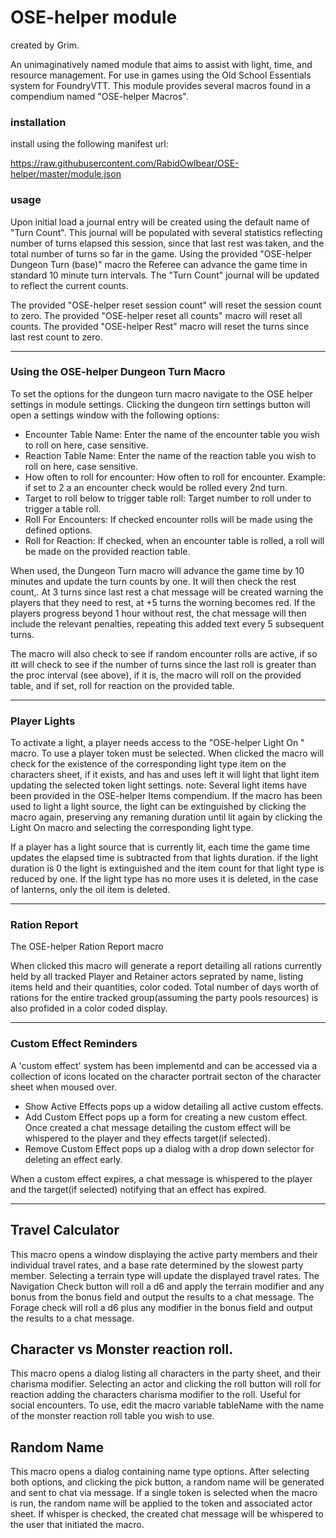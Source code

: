 # OSE-helper module

created by Grim.

An unimaginatively named module that aims to assist with light, time, and resource management. For use in games using the Old School Essentials system for FoundryVTT.
This module provides several macros found in a compendium named "OSE-helper Macros".

### installation

install using the following manifest url:

https://raw.githubusercontent.com/RabidOwlbear/OSE-helper/master/module.json

### usage

Upon initial load a journal entry will be created using the default name of "Turn Count". This journal will be populated with several statistics reflecting number of turns elapsed this session, since that last rest was taken, and the total number of turns so far in the game. Using the provided "OSE-helper Dungeon Turn (base)" macro the Referee can advance the game time in standard 10 minute turn intervals. The "Turn Count" journal will be updated to reflect the current counts.

The provided "OSE-helper reset session count" will reset the session count to zero.
The provided "OSE-helper reset all counts" macro will reset all counts.
The provided "OSE-helper Rest" macro will reset the turns since last rest count to zero.

---

### Using the OSE-helper Dungeon Turn Macro

To set the options for the dungeon turn macro navigate to the OSE helper settings in module settings.
Clicking the dungeon tirn settings button will open a settings window with the following options:

- Encounter Table Name: Enter the name of the encounter table you wish to roll on here, case sensitive.
- Reaction Table Name: Enter the name of the reaction table you wish to roll on here, case sensitive.
- How often to roll for encounter: How often to roll for encounter. Example: if set to 2 a an encounter check would be rolled every 2nd turn.
- Target to roll below to trigger table roll: Target number to roll under to trigger a table roll.
- Roll For Encounters: If checked encounter rolls will be made using the defined options.
- Roll for Reaction: If checked, when an encounter table is rolled, a roll will be made on the provided reaction table.

When used, the Dungeon Turn macro will advance the game time by 10 minutes and update the turn counts by one. It will then check the rest count,. At 3 turns since last rest a chat message will be created warning the players that they need to rest, at +5 turns the worning becomes red. If the players progress beyond 1 hour without rest, the chat message will then include the relevant penalties, repeating this added text every 5 subsequent turns.

The macro will also check to see if random encounter rolls are active, if so itt will check to see if the number of turns since the last roll is greater than the proc interval (see above), if it is, the macro will roll on the provided table, and if set, roll for reaction on the provided table.

---

### Player Lights

To activate a light, a player needs access to the "OSE-helper Light On " macro. To use a player token must be selected. When clicked the macro will check for the existence of the corresponding light type item on the characters sheet, if it exists, and has and uses left it will light that light item updating the selected token light settings.
note: Several light items have been provided in the OSE-helper Items compendium.
If the macro has been used to light a light source, the light can be extinguished by clicking the macro again, preserving any remaning duration until lit again by clicking the Light On macro and selecting the corresponding light type.

If a player has a light source that is currently lit, each time the game time updates the elapsed time is subtracted from that lights duration.
if the light duration is 0 the light is extinguished and the item count for that light type is reduced by one. If the light type has no more uses it is deleted, in the case of lanterns, only the oil item is deleted.

---

### Ration Report

The OSE-helper Ration Report macro

When clicked this macro will generate a report detailing all rations currently held by all tracked Player and Retainer actors seprated by name, listing items held and their quantities, color coded.
Total number of days worth of rations for the entire tracked group(assuming the party pools resources) is also profided in a color coded display.

---

### Custom Effect Reminders

A 'custom effect' system has been implementd and can be accessed via a collection of icons located on the character portrait secton of the character sheet when moused over.

- Show Active Effects pops up a widow detailing all active custom effects.
- Add Custom Effect pops up a form for creating a new custom effect. Once created a chat message detailing the custom effect will be whispered to the player and they effects target(if selected).
- Remove Custom Effect pops up a dialog with a drop down selector for deleting an effect early.

When a custom effect expires, a chat message is whispered to the player and the target(if selected) notifying that an effect has expired.

---

## Travel Calculator

This macro opens a window displaying the active party members and their individual travel rates, and a base rate determined by the slowest party member.
Selecting a terrain type will update the displayed travel rates.
The Navigation Check button will roll a d6 and apply the terrain modifier and any bonus from the bonus field and output the results to a chat message.
The Forage check will roll a d6 plus any modifier in the bonus field and output the results to a chat message.

## Character vs Monster reaction roll.

This macro opens a dialog listing all characters in the party sheet, and their charisma modifier. Selecting an actor and clicking the roll button will roll for reaction adding the characters charisma modifier to the roll. Useful for social encounters.
To use, edit the macro variable tableName with the name of the monster reaction roll table you wish to use.

## Random Name

This macro opens a dialog containing name type options. After selecting both options, and clicking the pick button, a random name will be generated and sent to chat via message.
If a single token is selected when the macro is run, the random name will be applied to the token and associated actor sheet.
If whisper is checked, the created chat message will be whispered to the user that initiated the macro.